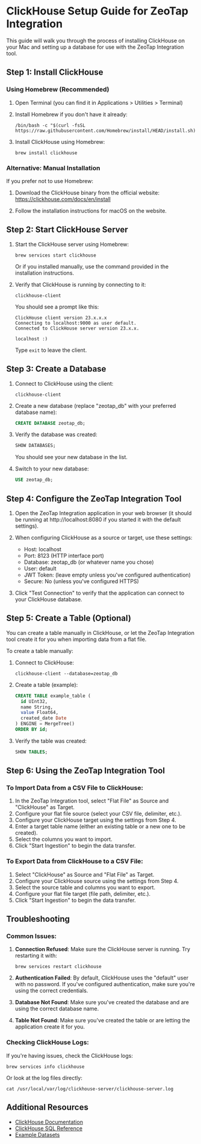 # ClickHouse Setup Guide for ZeoTap Integration

This guide will walk you through the process of installing ClickHouse on your Mac and setting up a database for use with the ZeoTap Integration tool.

## Step 1: Install ClickHouse

### Using Homebrew (Recommended)

1. Open Terminal (you can find it in Applications > Utilities > Terminal)

2. Install Homebrew if you don't have it already:
   ```
   /bin/bash -c "$(curl -fsSL https://raw.githubusercontent.com/Homebrew/install/HEAD/install.sh)"
   ```

3. Install ClickHouse using Homebrew:
   ```
   brew install clickhouse
   ```

### Alternative: Manual Installation

If you prefer not to use Homebrew:

1. Download the ClickHouse binary from the official website: https://clickhouse.com/docs/en/install

2. Follow the installation instructions for macOS on the website.

## Step 2: Start ClickHouse Server

1. Start the ClickHouse server using Homebrew:
   ```
   brew services start clickhouse
   ```

   Or if you installed manually, use the command provided in the installation instructions.

2. Verify that ClickHouse is running by connecting to it:
   ```
   clickhouse-client
   ```

   You should see a prompt like this:
   ```
   ClickHouse client version 23.x.x.x
   Connecting to localhost:9000 as user default.
   Connected to ClickHouse server version 23.x.x.
   
   localhost :) 
   ```

   Type `exit` to leave the client.

## Step 3: Create a Database

1. Connect to ClickHouse using the client:
   ```
   clickhouse-client
   ```

2. Create a new database (replace "zeotap_db" with your preferred database name):
   ```sql
   CREATE DATABASE zeotap_db;
   ```

3. Verify the database was created:
   ```sql
   SHOW DATABASES;
   ```

   You should see your new database in the list.

4. Switch to your new database:
   ```sql
   USE zeotap_db;
   ```

## Step 4: Configure the ZeoTap Integration Tool

1. Open the ZeoTap Integration application in your web browser (it should be running at http://localhost:8080 if you started it with the default settings).

2. When configuring ClickHouse as a source or target, use these settings:
   - Host: localhost
   - Port: 8123 (HTTP interface port)
   - Database: zeotap_db (or whatever name you chose)
   - User: default
   - JWT Token: (leave empty unless you've configured authentication)
   - Secure: No (unless you've configured HTTPS)

3. Click "Test Connection" to verify that the application can connect to your ClickHouse database.

## Step 5: Create a Table (Optional)

You can create a table manually in ClickHouse, or let the ZeoTap Integration tool create it for you when importing data from a flat file.

To create a table manually:

1. Connect to ClickHouse:
   ```
   clickhouse-client --database=zeotap_db
   ```

2. Create a table (example):
   ```sql
   CREATE TABLE example_table (
     id UInt32,
     name String,
     value Float64,
     created_date Date
   ) ENGINE = MergeTree()
   ORDER BY id;
   ```

3. Verify the table was created:
   ```sql
   SHOW TABLES;
   ```

## Step 6: Using the ZeoTap Integration Tool

### To Import Data from a CSV File to ClickHouse:

1. In the ZeoTap Integration tool, select "Flat File" as Source and "ClickHouse" as Target.
2. Configure your flat file source (select your CSV file, delimiter, etc.).
3. Configure your ClickHouse target using the settings from Step 4.
4. Enter a target table name (either an existing table or a new one to be created).
5. Select the columns you want to import.
6. Click "Start Ingestion" to begin the data transfer.

### To Export Data from ClickHouse to a CSV File:

1. Select "ClickHouse" as Source and "Flat File" as Target.
2. Configure your ClickHouse source using the settings from Step 4.
3. Select the source table and columns you want to export.
4. Configure your flat file target (file path, delimiter, etc.).
5. Click "Start Ingestion" to begin the data transfer.

## Troubleshooting

### Common Issues:

1. **Connection Refused**: Make sure the ClickHouse server is running. Try restarting it with:
   ```
   brew services restart clickhouse
   ```

2. **Authentication Failed**: By default, ClickHouse uses the "default" user with no password. If you've configured authentication, make sure you're using the correct credentials.

3. **Database Not Found**: Make sure you've created the database and are using the correct database name.

4. **Table Not Found**: Make sure you've created the table or are letting the application create it for you.

### Checking ClickHouse Logs:

If you're having issues, check the ClickHouse logs:
```
brew services info clickhouse
```

Or look at the log files directly:
```
cat /usr/local/var/log/clickhouse-server/clickhouse-server.log
```

## Additional Resources

- [ClickHouse Documentation](https://clickhouse.com/docs/)
- [ClickHouse SQL Reference](https://clickhouse.com/docs/en/sql-reference/)
- [Example Datasets](https://clickhouse.com/docs/getting-started/example-datasets)